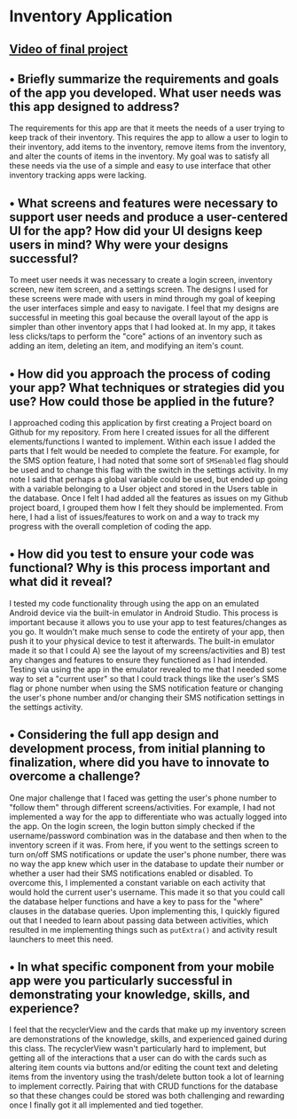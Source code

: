 # Inventory Application

## [Video of final project](https://youtu.be/NwPMxdK-VPY)

## • Briefly summarize the requirements and goals of the app you developed. What user needs was this app designed to address?
The requirements for this app are that it meets the needs of a user trying to keep track of their inventory. This requires the app to allow a user to login to their inventory, add items to the inventory, remove items from the inventory, and alter the counts of items in the inventory. My goal was to satisfy all these needs via the use of a simple and easy to use interface that other inventory tracking apps were lacking.
## • What screens and features were necessary to support user needs and produce a user-centered UI for the app? How did your UI designs keep users in mind? Why were your designs successful?
To meet user needs it was necessary to create a login screen, inventory screen, new item screen, and a settings screen. The designs I used for these screens were made with users in mind through my goal of keeping the user interfaces simple and easy to navigate. I feel that my designs are successful in meeting this goal because the overall layout of the app is simpler than other inventory apps that I had looked at. In my app, it takes less clicks/taps to perform the "core" actions of an inventory such as adding an item, deleting an item, and modifying an item's count.
## • How did you approach the process of coding your app? What techniques or strategies did you use? How could those be applied in the future?
I approached coding this application by first creating a Project board on Github for my repository. From here I created issues for all the different elements/functions I wanted to implement. Within each issue I added the parts that I felt would be needed to complete the feature. For example, for the SMS option feature, I had noted that some sort of `SMSenabled` flag should be used and to change this flag with the switch in the settings activity. In my note I said that perhaps a global variable could be used, but ended up going with a variable belonging to a User object and stored in the Users table in the database. Once I felt I had added all the features as issues on my Github project board, I grouped them how I felt they should be implemented. From here, I had a list of issues/features to work on and a way to track my progress with the overall completion of coding the app.
## • How did you test to ensure your code was functional? Why is this process important and what did it reveal?
I tested my code functionality through using the app on an emulated Android device via the built-in emulator in Android Studio. This process is important because it allows you to use your app to test features/changes as you go. It wouldn't make much sense to code the entirety of your app, then push it to your physical device to test it afterwards. The built-in emulator made it so that I could A) see the layout of my screens/activities and B) test any changes and features to ensure they functioned as I had intended. Testing via using the app in the emulator revealed to me that I needed some way to set a "current user" so that I could track things like the user's SMS flag or phone number when using the SMS notification feature or changing the user's phone number and/or changing their SMS notification settings in the settings activity.
## • Considering the full app design and development process, from initial planning to finalization, where did you have to innovate to overcome a challenge?
One major challenge that I faced was getting the user's phone number to "follow them" through different screens/activities. For example, I had not implemented a way for the app to differentiate who was actually logged into the app. On the login screen, the login button simply checked if the username/password combination was in the database and then when to the inventory screen if it was. From here, if you went to the settings screen to turn on/off SMS notifications or update the user's phone number, there was no way the app knew which user in the database to update their number or whether a user had their SMS notifications enabled or disabled. To overcome this, I implemented a constant variable on each activity that would hold the current user's username. This made it so that you could call the database helper functions and have a key to pass for the "where" clauses in the database queries. Upon implementing this, I quickly figured out that I needed to learn about passing data between activities, which resulted in me implementing things such as `putExtra()` and activity result launchers to meet this need.
## • In what specific component from your mobile app were you particularly successful in demonstrating your knowledge, skills, and experience?
I feel that the recyclerView and the cards that make up my inventory screen are demonstrations of the knowledge, skills, and experienced gained during this class. The recyclerView wasn't particularly hard to implement, but getting all of the interactions that a user can do with the cards such as altering item counts via buttons and/or editing the count text and deleting items from the inventory using the trash/delete button took a lot of learning to implement correctly. Pairing that with CRUD functions for the database so that these changes could be stored was both challenging and rewarding once I finally got it all implemented and tied together.
